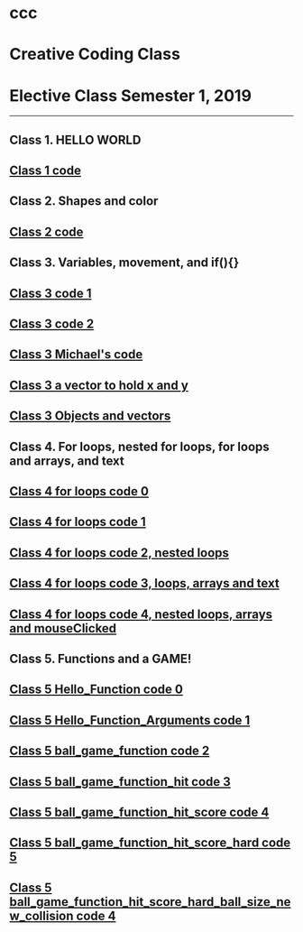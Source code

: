 # ccc
# Creative Coding Class
# Elective Class Semester 1, 2019
***
## Class 1. HELLO WORLD

## <a href="https://editor.p5js.org/gregk/sketches/JCyEj_Pd6" target="_blank">Class 1 code</a> 


## Class 2. Shapes and color

## <a href="https://editor.p5js.org/gregk/sketches/S1xc8mtYr" target="_blank">Class 2 code</a>

## Class 3. Variables, movement, and if(){}

## <a href="https://editor.p5js.org/gregk/sketches/59OqZp8GT" target="_blank">Class 3 code 1</a>

## <a href="https://editor.p5js.org/gregk/sketches/SIMYwjI2y" target="_blank">Class 3 code 2</a>

## <a href="https://editor.p5js.org/gregk/sketches/OeOTVNPZw" target="_blank">Class 3 Michael's code</a>


## <a href="https://editor.p5js.org/gregk/sketches/rkgSXS0u0" target="_blank">Class 3 a vector to hold x and y</a>

## <a href="https://editor.p5js.org/greggelong/sketches/y-b_laC-B" target="_blank">Class 3 Objects and vectors</a>

## Class 4. For loops, nested for loops, for loops and arrays, and text

## <a href="https://editor.p5js.org/greggelong/sketches/16FuDOm37" target="_blank">Class 4 for loops code 0</a>

## <a href="https://editor.p5js.org/greggelong/sketches/1AfVJDOlx" target="_blank">Class 4 for loops code 1</a>

## <a href="https://editor.p5js.org/greggelong/sketches/z9BeFbcg9" target="_blank">Class 4 for loops code 2, nested loops</a>

## <a href="https://editor.p5js.org/greggelong/sketches/77ZhrwGrl" target="_blank">Class 4 for loops code 3, loops, arrays and text</a>

## <a href="https://editor.p5js.org/greggelong/sketches/4ZsSykWTb" target="_blank">Class 4 for loops code 4, nested loops, arrays and mouseClicked</a>

## Class 5. Functions and a GAME!

## <a href="https://editor.p5js.org/greggelong/sketches/pCkG2kVjq" target="_blank">Class 5 Hello_Function code 0</a>

## <a href="https://editor.p5js.org/greggelong/sketches/6hZxbdbnh" target="_blank">Class 5 Hello_Function_Arguments code 1</a>

## <a href="https://editor.p5js.org/greggelong/sketches/ugpP6QNDJ" target="_blank">Class 5 ball_game_function code 2 </a>

## <a href="https://editor.p5js.org/greggelong/sketches/yc83kQBGH" target="_blank">Class 5 ball_game_function_hit code 3</a>

## <a href="https://editor.p5js.org/greggelong/sketches/2v7vnPIwY" target="_blank">Class 5 ball_game_function_hit_score code 4</a>

## <a href="https://editor.p5js.org/greggelong/sketches/J1KR3HgMc" target="_blank">Class 5 ball_game_function_hit_score_hard code 5</a>

## <a href="https://editor.p5js.org/greggelong/sketches/JJ8e9DZU2" target="_blank">Class 5 ball_game_function_hit_score_hard_ball_size_new_collision code 4</a>
